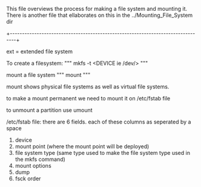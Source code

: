 
This file overviews the process for making a file system and mounting it.
There is another file that ellaborates on this in the ../Mounting_File_System dir

+--------------------------------------------------------------------------------+



ext = extended file system

To create a filesystem: 
"""
mkfs -t <TYPE> <DEVICE ie /dev/<device>>
"""

mount a file system
"""
mount <DEVICE> <MOUNT POINT>
"""


mount shows physical file systems as well as virtual file systems.


to make a mount permanent we need to mount it on /etc/fstab file

to unmount a partition use umount <filesystem> 


/etc/fstab file:
there are 6 fields.
each of these columns as seperated by a space

1. device
2. mount point 
(where the mount point will be deployed)
3. file system type 
(same type used to make the file system type used in the mkfs command)
4. mount options
5. dump
6. fsck order


